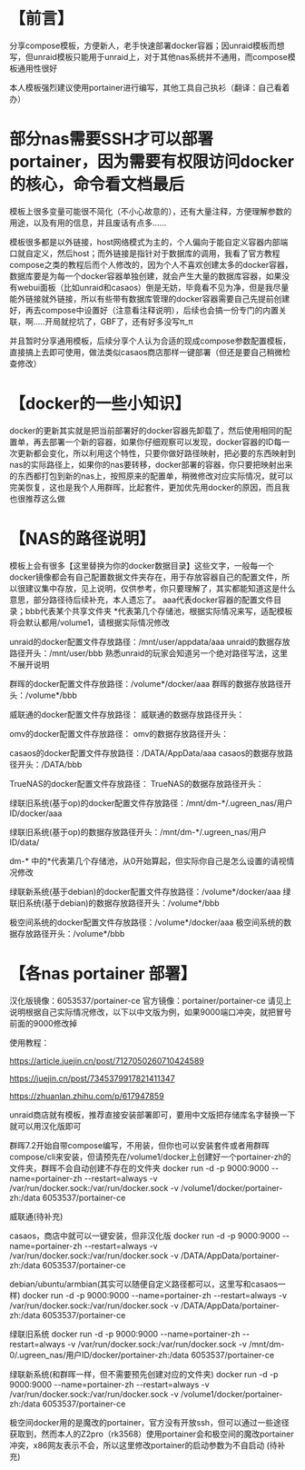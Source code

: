 # 【前言】

分享compose模板，方便新人，老手快速部署docker容器；因unraid模板而想写，但unraid模板只能用于unraid上，对于其他nas系统并不通用，而compose模板通用性很好

本人模板强烈建议使用portainer进行编写，其他工具自己执衫（翻译：自己看着办）


# 部分nas需要SSH才可以部署portainer，因为需要有权限访问docker的核心，命令看文档最后


模板上很多变量可能很不简化（不小心故意的），还有大量注释，方便理解参数的用途，以及有用的信息，并且废话有点多......

模板很多都是以外链接，host网络模式为主的，个人偏向于能自定义容器内部端口就自定义，然后host；而外链接是指针对于数据库的调用，我看了官方教程compose之类的教程后而个人修改的，因为个人不喜欢创建太多的docker容器，数据库要是为每一个docker容器单独创建，就会产生大量的数据库容器，如果没有webui面板（比如unraid和casaos）倒是无妨，毕竟看不见为净，但是我尽量能外链接就外链接，所以有些带有数据库管理的docker容器需要自己先提前创建好，再去compose中设置好（注意看注释说明），后续也会搞一份专门的内置关联，啊.....开局就挖坑了，GBF了，还有好多没写π_π

并且暂时分享通用模板，后续分享个人认为合适的现成compose参数配置模板，直接搞上去即可使用，做法类似casaos商店那样一键部署（但还是要自己稍微检查修改）

# 【docker的一些小知识】

docker的更新其实就是把当前部署好的docker容器先卸载了，然后使用相同的配置单，再去部署一个新的容器，如果你仔细观察可以发现，docker容器的ID每一次更新都会变化，所以利用这个特性，只要你做好路径映射，把必要的东西映射到nas的实际路径上，如果你的nas要转移，docker部署的容器，你只要把映射出来的东西都打包到新的nas上，按照原来的配置单，稍微修改对应实际情况，就可以完美恢复，这也是我个人用群晖，比起套件，更加优先用docker的原因，而且我也很推荐这么做

# 【NAS的路径说明】

模板上会有很多【这里替换为你的docker数据目录】这些文字，一般每一个docker镜像都会有自己配置数据文件夹存在，用于存放容器自己的配置文件，所以很建议集中存放，见上说明，仅供参考，你只要理解了，其实都能知道这是什么意思，部分路径待后续补充，本人遗忘了。
aaa代表docker容器的配置文件目录；bbb代表某个共享文件夹
*代表第几个存储池，根据实际情况来写，适配模板将会默认都用/volume1，请根据实际情况修改

unraid的docker配置文件存放路径：/mnt/user/appdata/aaa
unraid的数据存放路径开头：/mnt/user/bbb
熟悉unraid的玩家会知道另一个绝对路径写法，这里不展开说明

群晖的docker配置文件存放路径：/volume*/docker/aaa
群晖的数据存放路径开头：/volume*/bbb

威联通的docker配置文件存放路径：
威联通的数据存放路径开头：

omv的docker配置文件存放路径：
omv的数据存放路径开头：

casaos的docker配置文件存放路径：/DATA/AppData/aaa
casaos的数据存放路径开头：/DATA/bbb

TrueNAS的docker配置文件存放路径：
TrueNAS的数据存放路径开头：

绿联旧系统(基于op)的docker配置文件存放路径：/mnt/dm-*/.ugreen_nas/用户ID/docker/aaa

绿联旧系统(基于op)的数据存放路径开头：/mnt/dm-*/.ugreen_nas/用户ID/data/

dm-* 中的*代表第几个存储池，从0开始算起，但实际你自己是怎么设置的请视情况修改

绿联新系统(基于debian)的docker配置文件存放路径：/volume*/docker/aaa
绿联旧系统(基于debian)的数据存放路径开头：/volume*/bbb

极空间系统的docker配置文件存放路径：/volume*/docker/aaa
极空间系统的数据存放路径开头：/volume*/bbb


# 【各nas portainer 部署】
汉化版镜像：6053537/portainer-ce
官方镜像：portainer/portainer-ce
请见上说明根据自己实际情况修改，以下以中文版为例，如果9000端口冲突，就把冒号前面的9000修改掉

使用教程：

https://article.juejin.cn/post/7127050260710424589

https://juejin.cn/post/7345379917821411347

https://zhuanlan.zhihu.com/p/617947859

unraid商店就有模板，推荐直接安装部署即可，要用中文版把存储库名字替换一下就可以用汉化版即可

群晖7.2开始自带compose编写，不用装，但你也可以安装套件或者用群晖compose/cli来安装，但请预先在/volume1/docker上创建好一个portainer-zh的文件夹，群晖不会自动创建不存在的文件夹
docker run -d -p 9000:9000 --name=portainer-zh --restart=always -v /var/run/docker.sock:/var/run/docker.sock -v /volume1/docker/portainer-zh:/data 6053537/portainer-ce

威联通(待补充)


casaos，商店中就可以一键安装，但非汉化版
docker run -d -p 9000:9000 --name=portainer-zh --restart=always -v /var/run/docker.sock:/var/run/docker.sock -v /DATA/AppData/portainer-zh:/data 6053537/portainer-ce

debian/ubuntu/armbian(其实可以随便自定义路径都可以，这里写和casaos一样)
docker run -d -p 9000:9000 --name=portainer-zh --restart=always -v /var/run/docker.sock:/var/run/docker.sock -v /DATA/AppData/portainer-zh:/data 6053537/portainer-ce

绿联旧系统
docker run -d -p 9000:9000 --name=portainer-zh --restart=always -v /var/run/docker.sock:/var/run/docker.sock -v /mnt/dm-0/.ugreen_nas/用户ID/docker/portainer-zh:/data 6053537/portainer-ce

绿联新系统(和群晖一样，但不需要预先创建对应的文件夹)
docker run -d -p 9000:9000 --name=portainer-zh --restart=always -v /var/run/docker.sock:/var/run/docker.sock -v /volume1/docker/portainer-zh:/data 6053537/portainer-ce

极空间docker用的是魔改的portainer，官方没有开放ssh，但可以通过一些途径获取到，然而本人的Z2pro（rk3568）使用portainer会和极空间的魔改portainer冲突，x86网友表示不会，所以这里修改portainer的启动参数为不自启动
(待补充)
